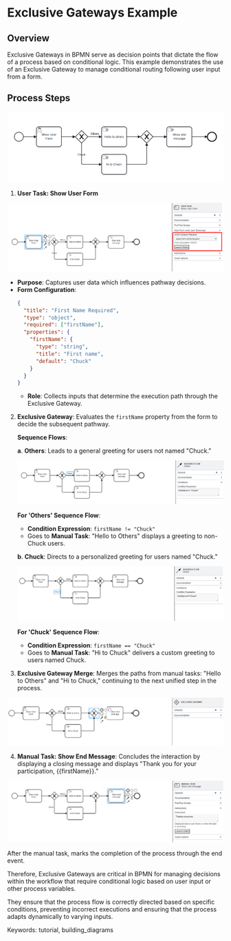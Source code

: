 # Exclusive Gateways Example

## Overview

Exclusive Gateways in BPMN serve as decision points that dictate the flow of a process based on conditional logic.
This example demonstrates the use of an Exclusive Gateway to manage conditional routing following user input from a form.

## Process Steps

![User Task](images/exclusivegatewayexample.png)

1. **User Task: Show User Form**

![User Task](images/exclusivegatewayexample1.png)
- **Purpose**: Captures user data which influences pathway decisions.
- **Form Configuration**:
     ```json
     {
       "title": "First Name Required",
       "type": "object",
       "required": ["firstName"],
       "properties": {
         "firstName": {
           "type": "string",
           "title": "First name",
           "default": "Chuck"
         }
       }
     }
     ```
   - **Role**: Collects inputs that determine the execution path through the Exclusive Gateway.

2. **Exclusive Gateway**: Evaluates the `firstName` property from the form to decide the subsequent pathway.

    **Sequence Flows**:

    **a**. **Others**: Leads to a general greeting for users not named "Chuck."

    ![Sequence Flows](images/exclusivegatewayexample3.png)
    
    **For 'Others' Sequence Flow**:
    - **Condition Expression**: `firstName != "Chuck"`
    - Goes to **Manual Task**: "Hello to Others" displays a greeting to non-Chuck users.

    **b**. **Chuck**: Directs to a personalized greeting for users named "Chuck."

    ![Sequence Flows](images/exclusivegatewayexample4.png)
    
    **For 'Chuck' Sequence Flow**:
    - **Condition Expression**: `firstName == "Chuck"`
    - Goes to **Manual Task**: "Hi to Chuck" delivers a custom greeting to users named Chuck.

3. **Exclusive Gateway Merge**: Merges the paths from manual tasks: "Hello to Others" and "Hi to Chuck," continuing to the next unified step in the process.

![Exclusive Gateway Merge](images/exclusivegatewayexample5.png)

4. **Manual Task: Show End Message**: Concludes the interaction by displaying a closing message and displays "Thank you for your participation, {{firstName}}."

![Exclusive Gateway Merge](images/exclusivegatewayexample6.png)

After the manual task, marks the completion of the process through the end event.

Therefore, Exclusive Gateways are critical in BPMN for managing decisions within the workflow that require conditional logic based on user input or other process variables.

They ensure that the process flow is correctly directed based on specific conditions, preventing incorrect executions and ensuring that the process adapts dynamically to varying inputs.

Keywords: tutorial, building_diagrams
